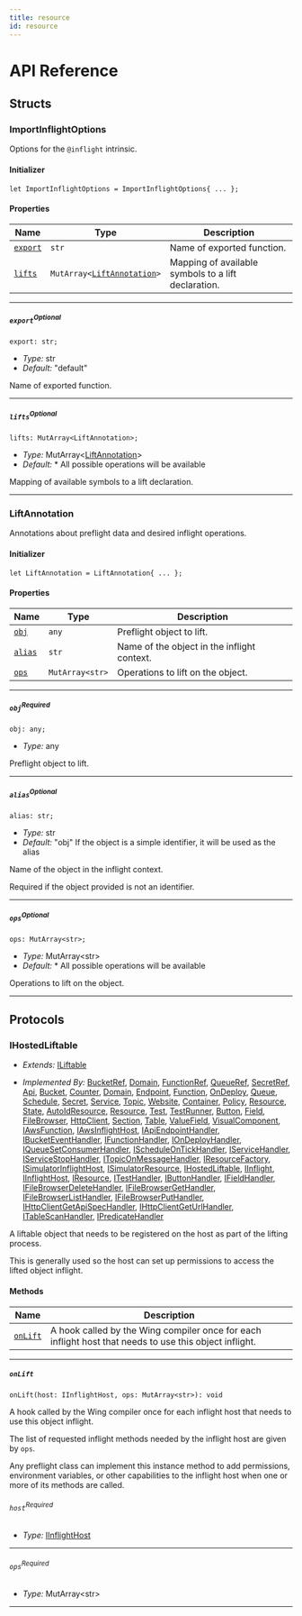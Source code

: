```yaml
---
title: resource
id: resource
---
```


# API Reference <a name="API Reference" id="api-reference"></a>



## Structs <a name="Structs" id="Structs"></a>

### ImportInflightOptions <a name="ImportInflightOptions" id="@winglang/sdk.std.ImportInflightOptions"></a>

Options for the `@inflight` intrinsic.

#### Initializer <a name="Initializer" id="@winglang/sdk.std.ImportInflightOptions.Initializer"></a>

```wing
let ImportInflightOptions = ImportInflightOptions{ ... };
```

#### Properties <a name="Properties" id="Properties"></a>

| **Name** | **Type** | **Description** |
| --- | --- | --- |
| <code><a href="#@winglang/sdk.std.ImportInflightOptions.property.export">export</a></code> | <code>str</code> | Name of exported function. |
| <code><a href="#@winglang/sdk.std.ImportInflightOptions.property.lifts">lifts</a></code> | <code>MutArray&lt;<a href="#@winglang/sdk.std.LiftAnnotation">LiftAnnotation</a>&gt;</code> | Mapping of available symbols to a lift declaration. |

---

##### `export`<sup>Optional</sup> <a name="export" id="@winglang/sdk.std.ImportInflightOptions.property.export"></a>

```wing
export: str;
```

- *Type:* str
- *Default:* "default"

Name of exported function.

---

##### `lifts`<sup>Optional</sup> <a name="lifts" id="@winglang/sdk.std.ImportInflightOptions.property.lifts"></a>

```wing
lifts: MutArray<LiftAnnotation>;
```

- *Type:* MutArray&lt;<a href="#@winglang/sdk.std.LiftAnnotation">LiftAnnotation</a>&gt;
- *Default:* * All possible operations will be available

Mapping of available symbols to a lift declaration.

---

### LiftAnnotation <a name="LiftAnnotation" id="@winglang/sdk.std.LiftAnnotation"></a>

Annotations about preflight data and desired inflight operations.

#### Initializer <a name="Initializer" id="@winglang/sdk.std.LiftAnnotation.Initializer"></a>

```wing
let LiftAnnotation = LiftAnnotation{ ... };
```

#### Properties <a name="Properties" id="Properties"></a>

| **Name** | **Type** | **Description** |
| --- | --- | --- |
| <code><a href="#@winglang/sdk.std.LiftAnnotation.property.obj">obj</a></code> | <code>any</code> | Preflight object to lift. |
| <code><a href="#@winglang/sdk.std.LiftAnnotation.property.alias">alias</a></code> | <code>str</code> | Name of the object in the inflight context. |
| <code><a href="#@winglang/sdk.std.LiftAnnotation.property.ops">ops</a></code> | <code>MutArray&lt;str&gt;</code> | Operations to lift on the object. |

---

##### `obj`<sup>Required</sup> <a name="obj" id="@winglang/sdk.std.LiftAnnotation.property.obj"></a>

```wing
obj: any;
```

- *Type:* any

Preflight object to lift.

---

##### `alias`<sup>Optional</sup> <a name="alias" id="@winglang/sdk.std.LiftAnnotation.property.alias"></a>

```wing
alias: str;
```

- *Type:* str
- *Default:* "obj" If the object is a simple identifier, it will be used as the alias

Name of the object in the inflight context.

Required if the object provided is not an identifier.

---

##### `ops`<sup>Optional</sup> <a name="ops" id="@winglang/sdk.std.LiftAnnotation.property.ops"></a>

```wing
ops: MutArray<str>;
```

- *Type:* MutArray&lt;str&gt;
- *Default:* * All possible operations will be available

Operations to lift on the object.

---

## Protocols <a name="Protocols" id="Protocols"></a>

### IHostedLiftable <a name="IHostedLiftable" id="@winglang/sdk.std.IHostedLiftable"></a>

- *Extends:* <a href="#@winglang/sdk.std.ILiftable">ILiftable</a>

- *Implemented By:* <a href="#@winglang/sdk.aws.BucketRef">BucketRef</a>, <a href="#@winglang/sdk.aws.Domain">Domain</a>, <a href="#@winglang/sdk.aws.FunctionRef">FunctionRef</a>, <a href="#@winglang/sdk.aws.QueueRef">QueueRef</a>, <a href="#@winglang/sdk.aws.SecretRef">SecretRef</a>, <a href="#@winglang/sdk.cloud.Api">Api</a>, <a href="#@winglang/sdk.cloud.Bucket">Bucket</a>, <a href="#@winglang/sdk.cloud.Counter">Counter</a>, <a href="#@winglang/sdk.cloud.Domain">Domain</a>, <a href="#@winglang/sdk.cloud.Endpoint">Endpoint</a>, <a href="#@winglang/sdk.cloud.Function">Function</a>, <a href="#@winglang/sdk.cloud.OnDeploy">OnDeploy</a>, <a href="#@winglang/sdk.cloud.Queue">Queue</a>, <a href="#@winglang/sdk.cloud.Schedule">Schedule</a>, <a href="#@winglang/sdk.cloud.Secret">Secret</a>, <a href="#@winglang/sdk.cloud.Service">Service</a>, <a href="#@winglang/sdk.cloud.Topic">Topic</a>, <a href="#@winglang/sdk.cloud.Website">Website</a>, <a href="#@winglang/sdk.sim.Container">Container</a>, <a href="#@winglang/sdk.sim.Policy">Policy</a>, <a href="#@winglang/sdk.sim.Resource">Resource</a>, <a href="#@winglang/sdk.sim.State">State</a>, <a href="#@winglang/sdk.std.AutoIdResource">AutoIdResource</a>, <a href="#@winglang/sdk.std.Resource">Resource</a>, <a href="#@winglang/sdk.std.Test">Test</a>, <a href="#@winglang/sdk.std.TestRunner">TestRunner</a>, <a href="#@winglang/sdk.ui.Button">Button</a>, <a href="#@winglang/sdk.ui.Field">Field</a>, <a href="#@winglang/sdk.ui.FileBrowser">FileBrowser</a>, <a href="#@winglang/sdk.ui.HttpClient">HttpClient</a>, <a href="#@winglang/sdk.ui.Section">Section</a>, <a href="#@winglang/sdk.ui.Table">Table</a>, <a href="#@winglang/sdk.ui.ValueField">ValueField</a>, <a href="#@winglang/sdk.ui.VisualComponent">VisualComponent</a>, <a href="#@winglang/sdk.aws.IAwsFunction">IAwsFunction</a>, <a href="#@winglang/sdk.aws.IAwsInflightHost">IAwsInflightHost</a>, <a href="#@winglang/sdk.cloud.IApiEndpointHandler">IApiEndpointHandler</a>, <a href="#@winglang/sdk.cloud.IBucketEventHandler">IBucketEventHandler</a>, <a href="#@winglang/sdk.cloud.IFunctionHandler">IFunctionHandler</a>, <a href="#@winglang/sdk.cloud.IOnDeployHandler">IOnDeployHandler</a>, <a href="#@winglang/sdk.cloud.IQueueSetConsumerHandler">IQueueSetConsumerHandler</a>, <a href="#@winglang/sdk.cloud.IScheduleOnTickHandler">IScheduleOnTickHandler</a>, <a href="#@winglang/sdk.cloud.IServiceHandler">IServiceHandler</a>, <a href="#@winglang/sdk.cloud.IServiceStopHandler">IServiceStopHandler</a>, <a href="#@winglang/sdk.cloud.ITopicOnMessageHandler">ITopicOnMessageHandler</a>, <a href="#@winglang/sdk.sim.IResourceFactory">IResourceFactory</a>, <a href="#@winglang/sdk.sim.ISimulatorInflightHost">ISimulatorInflightHost</a>, <a href="#@winglang/sdk.sim.ISimulatorResource">ISimulatorResource</a>, <a href="#@winglang/sdk.std.IHostedLiftable">IHostedLiftable</a>, <a href="#@winglang/sdk.std.IInflight">IInflight</a>, <a href="#@winglang/sdk.std.IInflightHost">IInflightHost</a>, <a href="#@winglang/sdk.std.IResource">IResource</a>, <a href="#@winglang/sdk.std.ITestHandler">ITestHandler</a>, <a href="#@winglang/sdk.ui.IButtonHandler">IButtonHandler</a>, <a href="#@winglang/sdk.ui.IFieldHandler">IFieldHandler</a>, <a href="#@winglang/sdk.ui.IFileBrowserDeleteHandler">IFileBrowserDeleteHandler</a>, <a href="#@winglang/sdk.ui.IFileBrowserGetHandler">IFileBrowserGetHandler</a>, <a href="#@winglang/sdk.ui.IFileBrowserListHandler">IFileBrowserListHandler</a>, <a href="#@winglang/sdk.ui.IFileBrowserPutHandler">IFileBrowserPutHandler</a>, <a href="#@winglang/sdk.ui.IHttpClientGetApiSpecHandler">IHttpClientGetApiSpecHandler</a>, <a href="#@winglang/sdk.ui.IHttpClientGetUrlHandler">IHttpClientGetUrlHandler</a>, <a href="#@winglang/sdk.ui.ITableScanHandler">ITableScanHandler</a>, <a href="#@winglang/sdk.util.IPredicateHandler">IPredicateHandler</a>

A liftable object that needs to be registered on the host as part of the lifting process.

This is generally used so the host can set up permissions
to access the lifted object inflight.

#### Methods <a name="Methods" id="Methods"></a>

| **Name** | **Description** |
| --- | --- |
| <code><a href="#@winglang/sdk.std.IHostedLiftable.onLift">onLift</a></code> | A hook called by the Wing compiler once for each inflight host that needs to use this object inflight. |

---

##### `onLift` <a name="onLift" id="@winglang/sdk.std.IHostedLiftable.onLift"></a>

```wing
onLift(host: IInflightHost, ops: MutArray<str>): void
```

A hook called by the Wing compiler once for each inflight host that needs to use this object inflight.

The list of requested inflight methods
needed by the inflight host are given by `ops`.

Any preflight class can implement this instance method to add permissions,
environment variables, or other capabilities to the inflight host when
one or more of its methods are called.

###### `host`<sup>Required</sup> <a name="host" id="@winglang/sdk.std.IHostedLiftable.onLift.parameter.host"></a>

- *Type:* <a href="#@winglang/sdk.std.IInflightHost">IInflightHost</a>

---

###### `ops`<sup>Required</sup> <a name="ops" id="@winglang/sdk.std.IHostedLiftable.onLift.parameter.ops"></a>

- *Type:* MutArray&lt;str&gt;

---


